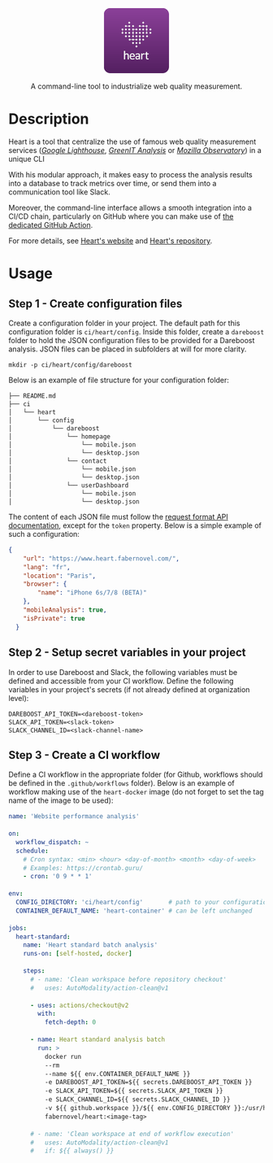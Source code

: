 <p align="center">
    <img alt="Violet square with rounded corners, featuring a heart in the form of a cloud of dots. Some of the dots are interconnected" src="./docs/images/heart.png" title="Heart" width="128">
</p>

<p align="center">A command-line tool to industrialize web quality measurement.</p>

# Description

Heart is a tool that centralize the use of famous web quality measurement services ([_Google Lighthouse_](https://pagespeed.web.dev/), [_GreenIT Analysis_](https://www.ecoindex.fr/) or [_Mozilla Observatory_](https://observatory.mozilla.org/)) in a unique CLI

With his modular approach, it makes easy to process the analysis results into a database to track metrics over time, or send them into a communication tool like Slack.

Moreover, the command-line interface allows a smooth integration into a CI/CD chain, particularly on GitHub where you can make use of [the dedicated GitHub Action](https://github.com/marketplace/actions/heart-webpages-evaluation).

For more details, see [Heart's website](https://heart.fabernovel.com) and [Heart's repository](https://github.com/fabernovel/heart).

# Usage

## Step 1 - Create configuration files

Create a configuration folder in your project. The default path for this configuration folder is `ci/heart/config`. Inside this folder, create a `dareboost` folder to hold the JSON configuration files to be provided for a Dareboost analysis. JSON files can be placed in subfolders at will for more clarity.

```
mkdir -p ci/heart/config/dareboost
```

Below is an example of file structure for your configuration folder:

```
├── README.md
├── ci
│   └── heart
│       └── config
│           └── dareboost
│               └── homepage
│                   └── mobile.json
│                   └── desktop.json
│               └── contact
│                   └── mobile.json
│                   └── desktop.json
│               └── userDashboard
│                   └── mobile.json
│                   └── desktop.json
```

The content of each JSON file must follow the [request format API documentation](https://www.dareboost.com/en/documentation-api#analyse), except for the `token` property. Below is a simple example of such a configuration:

```json
{
    "url": "https://www.heart.fabernovel.com/",
    "lang": "fr",
    "location": "Paris",
    "browser": {
        "name": "iPhone 6s/7/8 (BETA)"
    },
    "mobileAnalysis": true,
    "isPrivate": true
  }
```

## Step 2 - Setup secret variables in your project

In order to use Dareboost and Slack, the following variables must be defined and accessible from your CI workflow. Define the following variables in your project's secrets (if not already defined at organization level):

```
DAREBOOST_API_TOKEN=<dareboost-token>
SLACK_API_TOKEN=<slack-token>
SLACK_CHANNEL_ID=<slack-channel-name>
```

## Step 3 - Create a CI workflow

Define a CI workflow in the appropriate folder (for Github, workflows should be defined in the `.github/workflows` folder). Below is an example of workflow making use of the `heart-docker` image (do not forget to set the tag name of the image to be used):

```yaml
name: 'Website performance analysis'

on:
  workflow_dispatch: ~
  schedule:
    # Cron syntax: <min> <hour> <day-of-month> <month> <day-of-week>
    # Examples: https://crontab.guru/
    - cron: '0 9 * * 1'

env:
  CONFIG_DIRECTORY: 'ci/heart/config'       # path to your configuration directory
  CONTAINER_DEFAULT_NAME: 'heart-container' # can be left unchanged

jobs:
  heart-standard:
    name: 'Heart standard batch analysis'
    runs-on: [self-hosted, docker]

    steps:
      # - name: 'Clean workspace before repository checkout'
      #   uses: AutoModality/action-clean@v1

      - uses: actions/checkout@v2
        with:
          fetch-depth: 0

      - name: Heart standard analysis batch
        run: >
          docker run
          --rm
          --name ${{ env.CONTAINER_DEFAULT_NAME }}
          -e DAREBOOST_API_TOKEN=${{ secrets.DAREBOOST_API_TOKEN }}
          -e SLACK_API_TOKEN=${{ secrets.SLACK_API_TOKEN }}
          -e SLACK_CHANNEL_ID=${{ secrets.SLACK_CHANNEL_ID }}
          -v ${{ github.workspace }}/${{ env.CONFIG_DIRECTORY }}:/usr/heart/config
          fabernovel/heart:<image-tag>

      # - name: 'Clean workspace at end of workflow execution'
      #   uses: AutoModality/action-clean@v1
      #   if: ${{ always() }}
```
